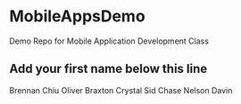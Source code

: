 # MobileAppsDemo
Demo Repo for Mobile Application Development Class

Add your first name below this line
-----------------------------------
Brennan Chiu
Oliver
Braxton
Crystal
Sid
Chase Nelson
Davin
